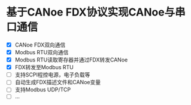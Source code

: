 # 基于CANoe FDX协议实现CANoe与串口通信

- [x] CANoe FDX双向通信
- [x] Modbus RTU双向通信
- [x] Modbus RTU读取寄存器并通过FDX转发CANoe
- [x] FDX转发至Modbus RTU
- [ ] 支持SCPI程控电源，电子负载等
- [ ] 自动生成FDX描述文件和CANoe变量
- [ ] 支持Modbus UDP/TCP
- [ ] ...